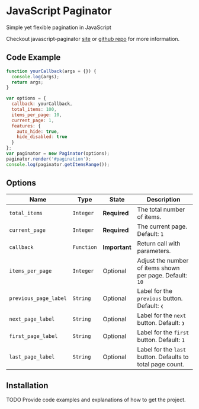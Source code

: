 # JavaScript Paginator

Simple yet flexible pagination in JavaScript

Checkout javascript-paginator
[site](https://yavorivanov.github.io/javascript-paginator/)
or
[github repo](https://github.com/YavorIvanov/javascript-paginator/)
for more information.


## Code Example

```javascript
function yourCallback(args = {}) {
  console.log(args);
  return args;
}

var options = {
  callback: yourCallback,
  total_items: 100,
  items_per_page: 10,
  current_page: 1,
  features: {
    auto_hide: true,
    hide_disabled: true
  }
};
var paginator = new Paginator(options);
paginator.render('#pagination');
console.log(paginator.getItemsRange());
```
## Options
| Name                      | Type       | State          | Description                                               |
| ---                       | ---        | ---            | ---                                                       |
| `total_items`             | `Integer`  | **Required**   | The total number of items.                                |
| `current_page`            | `Integer`  | **Required**   |  The current page. Default: `1`                           |
| `callback`                | `Function` | **Important**  |  Return call with parameters.                             |
| `items_per_page`          | `Integer`  | Optional       | Adjust the number of items shown per page. Default: `10`  |
| `previous_page_label`     | `String`   | Optional       | Label for the `previous` button. Default: `❮`             |
| `next_page_label`         | `String`   | Optional       | Label for the `next` button. Default: `❯`                 |
| `first_page_label`        | `String`   | Optional       | Label for the `first` button. Default: `1`                |
| `last_page_label`         | `String`   | Optional       | Label for the `last` button. Defaults to total page count.|

## Installation

TODO Provide code examples and explanations of how to get the project.
